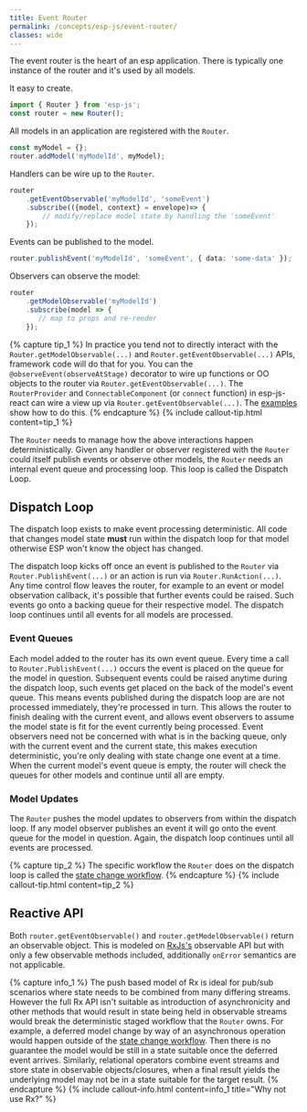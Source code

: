 ```yaml
---
title: Event Router
permalink: /concepts/esp-js/event-router/
classes: wide
---
```


The event router is the heart of an esp application. 
There is typically one instance of the router and it's used by all models.

It easy to create.

```typescript
import { Router } from 'esp-js';
const router = new Router();
```

All models in an application are registered with the `Router`.

```typescript
const myModel = {};
router.addModel('myModelId', myModel);
```

Handlers can be wire up to the `Router`.

```typescript
router
    .getEventObservable('myModelId', 'someEvent')
    .subscribe(({model, context} = envelope)=> {
        // modify/replace model state by handling the 'someEvent'
    });
```

Events can be published to the model.

```typescript
router.publishEvent('myModelId', 'someEvent', { data: 'some-data' });
```

Observers can observe the model:

```typescript
router
    .getModelObservable('myModelId')
    .subscribe(model => {
       // map to props and re-render
    });
```

{% capture tip_1 %}
In practice you tend not to directly interact with the `Router.getModelObservable(...)` and `Router.getEventObservable(...)` APIs, framework code will do that for you.
You can the `@observeEvent(observeAtStage)` decorator to wire up functions or OO objects to the router via `Router.getEventObservable(...)`.
The `RouterProvider` and `ConnectableComponent` (or `connect` function) in esp-js-react can wire a view up via `Router.getEventObservable(...)`.
The [examples](../../03-examples/index.md) show how to do this.
{% endcapture %}
{% include callout-tip.html content=tip_1 %}

The `Router` needs to manage how the above interactions happen deterministically. 
Given any handler or observer registered with the `Router` could itself publish events or observe other models, the `Router` needs an internal event queue and processing loop. 
This loop is called the Dispatch Loop. 

## Dispatch Loop

The dispatch loop exists to make event processing deterministic.
All code that changes model state **must** run within the dispatch loop for that model otherwise ESP won't know the object has changed.

The dispatch loop kicks off once an event is published to the `Router` via `Router.PublishEvent(...)` or an action is run via `Router.RunAction(...)`.
Any time control flow leaves the router, for example to an event or model observation callback, it's possible that further events could be raised.
Such events go onto a backing queue for their respective model.
The dispatch loop continues until all events for all models are processed.

<a name="event-queues"></a>

### Event Queues

Each model added to the router has its own event queue.
Every time a call to `Router.PublishEvent(...)` occurs the event is placed on the queue for the model in question.
Subsequent events could be raised anytime during the dispatch loop, such events get placed on the back of the model's event queue.
This means events published during the dispatch loop are are not processed immediately, they're processed in turn.
This allows the router to finish dealing with the current event, and allows event observers to assume the model state is fit for the event currently being processed.
Event observers need not be concerned with what is in the backing queue, only with the current event and the current state, this makes execution deterministic, you're only dealing with state change one event at a time.
When the current model's event queue is empty, the router will check the queues for other models and continue until all are empty.

### Model Updates
The `Router` pushes the model updates to observers from within the dispatch loop.
If any model observer publishes an event it will go onto the event queue for the model in question.
Again, the dispatch loop continues until all events are processed.

{% capture tip_2 %}
The specific workflow the `Router` does on the dispatch loop is called the [state change workflow](./02-state-change-workflow.md).
{% endcapture %}
{% include callout-tip.html content=tip_2 %}

## Reactive API

Both `router.getEventObservable()` and `router.getModelObservable()` return an observable object.
This is modeled on [RxJs's](https://github.com/Reactive-Extensions/RxJS) observable API but with only a few observable methods included, additionally `onError` semantics are not applicable.

{% capture info_1 %}
The push based model of Rx is ideal for pub/sub scenarios where state needs to be combined from many differing streams.
However the full Rx API isn't suitable as introduction of asynchronicity and other methods that would result in state being held in observable streams would break the deterministic staged workflow that the `Router` owns.
For example, a deferred model change by way of an asynchronous operation would happen outside of the [state change workflow](./02-state-change-workflow.md).
Then there is no guarantee the model would be still in a state suitable once the deferred event arrives.
Similarly, relational operators combine event streams and store state in observable objects/closures, when a final result yields the underlying model may not be in a state suitable for the target result.
{% endcapture %}
{% include callout-info.html content=info_1 title="Why not use Rx?" %}